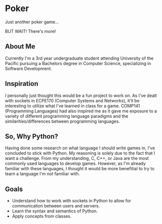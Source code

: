 # Poker

Just another poker game...

BUT WAIT! There's more!

## About Me

Currently I'm a 3rd year undergraduate student attending University of the Pacific pursuing a Bachelors degree in Computer Science, specializing in Software Development.

## Inspiration

I personally just thought this would be a fun project to work on. As I've dealt with sockets in ECPE170 (Computer Systems and Networks), it'll be interesting to utilize what I've learned in class for a game. COMP141 (Programming Languages) had also inspired me as it gave me exposure to a variety of different programming language paradigms and the similarities/differences between programming languages. 
    
## So, Why Python?

Having done some research on what language I should write games in, I've concluded to stick with Python. My reasoning is solely due to the fact that I want a challenge. From my understanding, C, C++, or Java are the most commonly used languages to develop games. However, as I'm already familiar with these languages, I thought it would be more benefitial to try to learn a language I'm not familiar with.

## Goals

- Understand how to work with sockets in Python to allow for communication between users and servers.
- Learn the syntax and semantics of Python.
- Apply concepts from classes.
